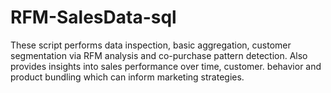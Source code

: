 # RFM-SalesData-sql
These script performs data inspection, basic aggregation, customer segmentation via RFM analysis and co-purchase pattern detection. Also provides insights into sales performance over time, customer. behavior and product bundling which can inform marketing strategies.
